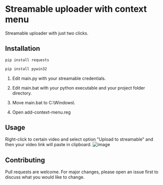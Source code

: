 # Streamable uploader with context menu

Streamable uploader with just two clicks.

## Installation

```bash
pip install requests

pip install pywin32
```
1. Edit main.py with your streamable credentials.

2. Edit main.bat with your python executable and your project folder directory.

3. Move main.bat to C:\Windows\

4. Open add-context-menu.reg

## Usage
Right-click to certain video and select option "Upload to streamable" and then your video link will paste in clipboard.
 ![image](https://user-images.githubusercontent.com/74879467/117705555-7b006400-b1cc-11eb-9400-0e57881a4a08.png)

## Contributing
Pull requests are welcome. For major changes, please open an issue first to discuss what you would like to change.
